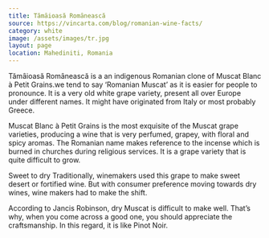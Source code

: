 ```yaml
---
title: Tămȃioasă Romȃnească
source: https://vincarta.com/blog/romanian-wine-facts/
category: white
image: /assets/images/tr.jpg
layout: page
location: Mahediniti, Romania
---
```

Tămȃioasă Romȃnească is a an indigenous Romanian clone of Muscat Blanc à Petit Grains.we tend to say ‘Romanian Muscat’ as it is easier for people to pronounce. It is a very old white grape variety, present all over Europe under different names. It might have originated from Italy or most probably Greece.

Muscat Blanc à Petit Grains is the most exquisite of the Muscat grape varieties, producing a wine that is very perfumed, grapey, with floral and spicy aromas. The Romanian name makes reference to the incense which is burned in churches during religious services. It is a grape variety that is quite difficult to grow.

Sweet to dry
Traditionally, winemakers used this grape to make sweet desert or fortified wine. But with consumer preference moving towards dry wines, wine makers had to make the shift.

According to Jancis Robinson, dry Muscat is difficult to make well. That’s why, when you come across a good one, you should appreciate the craftsmanship. In this regard, it is like Pinot Noir.
